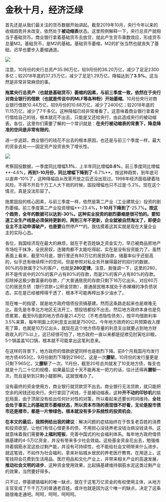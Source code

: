 # 金秋十月，经济泛绿

首先还是从我们最关注的货币数据开始讲起。截至2019年10月，央行今年以来的收缩趋势并未改变，依然处于**被动缩表**状态。这里照例解释一下，央行总资产就相当于基础货币。商业银行拿着基础货币去放贷，就此产生货币乘数效应，形成货币总量M2。基础货币，是M2的基础。基础货币萎缩，M2的扩张当然也就丧失了基础，迟早也要步入萎缩通道。

![](https://www.mg21.com/guide/wp-content/uploads/2019/11/manzu1.jpg)

注意，10月份的央行总资产35.96万亿，较9月份的36.20万亿，减少了足足2300多亿；较2018年底的37.25万亿，减少了足足1.29万亿，降幅达到了**3.5%**。这当然是非常非常麻烦的事。

**拖累央行总资产（也就是基础货币）萎缩的因素，与前三季度一致，依然在于央行对商业银行的借款（也就是传说中的MLF等各种粉）开始萎缩**。10月份央行对商业银行借款10.44万亿，较9月份的10.68万亿，减少了2400亿；较2018年底的11.15万亿，减少了7千多亿。这种降幅已经非常难看了。这意味着商业银行拿着央行借给自己的钱，根本就花不出去，只能是又还给央行，由此造成央行的被动缩表。各位，这里你们需要了解的一个常识就是：**在央行被动缩表的背景下，降息降准的空间是非常有限的**。

进一步追踪，商业银行的钱花不出去的根本原因，也还是与前三个季度一样，最大的资金去处——固定资产投资丧失了增长性。

![](https://www.mg21.com/guide/wp-content/uploads/2019/11/manzu2.jpg)

考察固投数据，一季度同比增幅**1.1%**，上半年同比增幅**0.6%**，前三季度同比增幅**-4.6%**，再到1-10月份，同比增幅下降到了**-6.7%**。按这种趋势，到年底可以直奔-10%了，这种降幅自从改革开放之后还没出现过。1998年经济面临硬着陆风险，不得不开启千万工人大下岗的时候，固投增幅也只不过是-5.2%。现在这个情况，真是没法形容了。

拖累固投的核心因素，与前三季度一样，依然是第二产业（工业建筑业）投资的剧烈萎缩。前三季度第二产业投资增幅**-23.4%**，1-10月下降到了**-25.7%**。按这个趋势，全年的数据可以达到-30%。这种实业投资的剧烈萎缩是很可怕的。要知道工业生产线是必须保持更新的，两到三年不更新，企业就被自然淘汰了，即便企业主不主动申请破产，也是要**自然停产**的。我估摸着这其实就是现在大量企业主的实际心态。

各位，我国经济现在最大的麻烦，就在于老百姓缺乏资金实力，早已被商品房地产市场吃干抹净，全民房奴，连猪肉都不太能吃得起，实在是没有投资能力了。虽然表面上看来，截至10月底，银行里还有80万亿的居民存款，储蓄率似乎还挺高的，似乎还有继续榨汁的空间。但是参照对私业务开展得最好的招行的数据，80%的存款属于2%的客户，也就是**280定律**。注意，我强调一下，这里的280，并不是传说中的20%的客户占有80%的存款，而是2%的客户占有80%的存款。扣除掉这极少数富豪的存款，广大普通居民的存款只剩下16万亿出头，对应60万亿的居民负债（银行贷款+公积金贷款），普通居民根本就处于赤裸裸的净负债状态，实在是已经被榨得干透了，根本不可能再榨出多少油水了。

现在唯一的指望，就是地方政府借债投资搞基建。然而这条路走起来也是艰难无比。首先是冬季北方地区无法开工，想投钱都投不出去。然后地方政府本身也是负债累累，截至9月底的地方债存量21.4万亿（不考虑隐性债务），按平均借款利率3.5%来算，每年明面上的利息支出就是7500亿。今年地方政府的公共预算收入撑死了算，也就是10万亿出头，就现在这个地方债存量的利息支出就要占到地方财政收入的7%以上，这已经很可怕了，地方政府一直以来都是捉襟见肘寅吃卯粮，5个锅盖盖10口锅，根本就不可能拿出这笔利息来。

在这样的背景下，地方政府的借款欲望同样也是剧烈下降。前8个月我国月均发行地方债4953亿，9月份剧烈下降到2196亿，这是一次**腰斩**。10月份的发行量更是只剩下965亿，又**腰斩**了一次。11月份，截至20号总共就发了10支地方债，每支也就是十几二十亿的规模，如果最后这十天不能再发一把力的话，估计还得再**腰斩**一次，而且是斩到只剩小腿那种。这就很难办了。

没有最终的资金使用方，商业银行就贷款贷不出去。商业银行无法贷款，就只能把空余的闲钱还给央行。央行拿回了闲钱，于是被动缩表。这种**开不动的印钞机**的尴尬局面，由于顶层没有给出任何针对性的对策，所以看起来还要长时间维持。**全社会处于事实上的基础货币萎缩状态，所以资本市场的表现很不好看，无论是股市债市还是楼市，都是一片惨绿色，根本就没有多少系统性的投资机会**。

**在本文的最后，我照例给出我的建议**：解决问题的症结始终在于恢复老百姓的消费和投资欲望，让他们有信心借更多的债，不用担心没钱养老没钱治病没钱读书。这就意味着我们需要**补上福利短板**，完善中国式的社会福利体系。每年地方政府借债搞基建的4-5万亿资金，并没有带来多少社会效益。这些基金资金花出去，勉强维持着钢筋水泥这些过剩产能，并没有可持续性，也不能给社会文明带来什么进步。就这笔钱，不如作为社会福利，拿来补贴城乡居民的养老医疗教育。在用途上，这笔钱将会花费到生活用品、医疗用品和文化产业上，并带来相关产业的高速发展，**推动社会文明的进步**。这种资金使用效果，比起搞基建维持钢筋水泥这类过剩产业的效果，当然要好得多。

只不过，停基建搞福利的唯一缺点，就在于这笔万亿资金的有权使用主体，从地方主官变成了千千万万的普通老百姓。或许也就是因为这个唯一的缺点，决定了这条路很难走通吧。呵呵，呵呵，呵呵呵。
